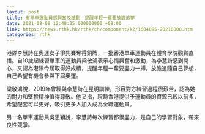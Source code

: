 ```yaml
---
layout: post
title: 有單車運動員感興奮及激動　提醒年輕一輩要放膽追夢
date: 2021-08-08 12:48:25.000000000 +08:00
link: https://news.rthk.hk/rthk/ch/component/k2/1604895-20210808.htm
categories: rthk
---
```


港隊李慧詩在奧運女子爭先賽奪得銅牌，一批香港單車運動員在體育學院觀賞直播。自10歲起練習單車的運動員梁敬鴻表示心情興奮和激動，為李慧詩感到開心，又認為港隊今屆取得好成績，提醒年輕一輩要盡力一搏，放膽追隨自己夢想，自己希望有機會參與下屆奧運。

梁敬鴻說，2019年曾經與李慧詩在昆明訓練，形容對方練習過程很艱苦，認為她的耐力和堅毅精神值得尊敬。他又指，現時香港提供予運動員的資源已較以前多，希望配套可以更好，吸引更多人加入成為全職運動員。

另一名單車運動員吳思穎說，李慧詩每次練習都很盡力，是自己的學習對象，帶來良性競爭。
